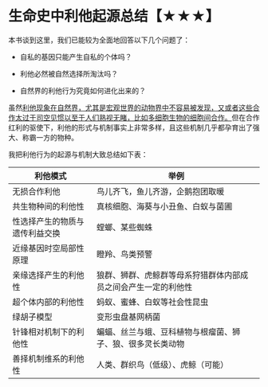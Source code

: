 

# 生命史中利他起源总结【★★★】

本书谈到这里，我们已能较为全面地回答以下几个问题了：

-   自私的基因只能产生自私的个体吗？

-   利他必然被自然选择所淘汰吗？

-   自然界的利他行为究竟如何进化出来的？

虽然[利他现象在自然界，尤其是宏观世界的动物界中不容易被发现，又或者这些合作太过于司空见惯以至于人们熟视无睹，比如多细胞生物的细胞间合作。]()但在合作红利的驱使下，利他的形式与机制事实上非常多样，且这些机制几乎都孕育出了强大、称霸一方的物种。

我把利他行为的起源与机制大致总结如下表：

<div align="center">

|利他模式|举例|
|--|--|
|无损合作利他|鸟儿齐飞，鱼儿齐游，企鹅抱团取暖|
|共生物种间的利他性|真核细胞、海葵与小丑鱼、白蚁与菌圃|
|性选择产生的物质与遗传利益交换|螳螂、某些蜘蛛|
|近缘基因时空局部性原理|瞪羚、鸟类预警|
|亲缘选择产生的利他性|狼群、狮群、虎鲸群等母系狩猎群体内部成员之间会产生一定的利他性|
|超个体内部的利他性|蚂蚁、蜜蜂、白蚁等社会性昆虫|
|绿胡子模型|变形虫盘基网柄菌|
|针锋相对机制下的利他性|蝙蝠、丝兰与蛾、豆科植物与根瘤菌、狮子、狼、很多灵长类动物|
|善择机制维系的利他性|人类、群织鸟（低级）、虎鲸（可能）| 
</div>

